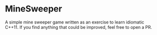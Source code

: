 MineSweeper
===========

A simple mine sweeper game written as an exercise to learn idiomatic C++11. If you find anything that could be improved, feel free to open a PR.